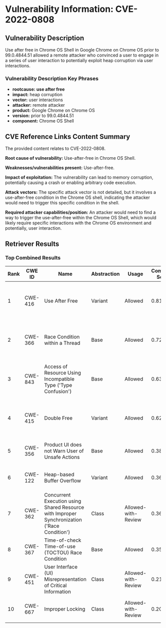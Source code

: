 # Vulnerability Information: CVE-2022-0808

## Vulnerability Description
Use after free in Chrome OS Shell in Google Chrome on Chrome OS prior to 99.0.4844.51 allowed a remote attacker who convinced a user to engage in a series of user interaction to potentially exploit heap corruption via user interactions.

### Vulnerability Description Key Phrases
- **rootcause:** **use after free**
- **impact:** heap corruption
- **vector:** user interactions
- **attacker:** remote attacker
- **product:** Google Chrome on Chrome OS
- **version:** prior to 99.0.4844.51
- **component:** Chrome OS Shell

## CVE Reference Links Content Summary
The provided content relates to CVE-2022-0808.

**Root cause of vulnerability:** Use-after-free in Chrome OS Shell.

**Weaknesses/vulnerabilities present:** Use-after-free.

**Impact of exploitation:** The vulnerability can lead to memory corruption, potentially causing a crash or enabling arbitrary code execution.

**Attack vectors:** The specific attack vector is not detailed, but it involves a use-after-free condition in the Chrome OS shell, indicating the attacker would need to trigger this specific condition in the shell.

**Required attacker capabilities/position:**  An attacker would need to find a way to trigger the use-after-free within the Chrome OS Shell, which would likely require specific interactions with the Chrome OS environment and potentially, user interaction.

## Retriever Results

### Top Combined Results

| Rank | CWE ID | Name | Abstraction | Usage | Combined Score | Retrievers | Individual Scores |
|------|--------|------|-------------|-------|---------------|------------|-------------------|
| 1 | CWE-416 | Use After Free | Variant | Allowed | 0.8174 | dense, sparse, graph | dense: 0.649, sparse: 0.397, graph: 0.933 |
| 2 | CWE-366 | Race Condition within a Thread | Base | Allowed | 0.7247 | dense, sparse, graph | dense: 0.592, sparse: 0.360, graph: 0.624 |
| 3 | CWE-843 | Access of Resource Using Incompatible Type ('Type Confusion') | Base | Allowed | 0.6348 | dense, sparse, graph | dense: 0.491, sparse: 0.250, graph: 0.687 |
| 4 | CWE-415 | Double Free | Variant | Allowed | 0.6269 | dense, sparse, graph | dense: 0.524, sparse: 0.223, graph: 0.810 |
| 5 | CWE-356 | Product UI does not Warn User of Unsafe Actions | Base | Allowed | 0.3836 | dense, sparse | dense: 0.509, sparse: 0.225 |
| 6 | CWE-122 | Heap-based Buffer Overflow | Variant | Allowed | 0.3699 | dense, sparse | dense: 0.502, sparse: 0.262 |
| 7 | CWE-362 | Concurrent Execution using Shared Resource with Improper Synchronization ('Race Condition') | Class | Allowed-with-Review | 0.3658 | dense, sparse, graph | dense: 0.508, sparse: 0.252, graph: 0.629 |
| 8 | CWE-367 | Time-of-check Time-of-use (TOCTOU) Race Condition | Base | Allowed | 0.3570 | dense, sparse | dense: 0.486, sparse: 0.199 |
| 9 | CWE-451 | User Interface (UI) Misrepresentation of Critical Information | Class | Allowed-with-Review | 0.2135 | dense, sparse | dense: 0.507, sparse: 0.192 |
| 10 | CWE-667 | Improper Locking | Class | Allowed-with-Review | 0.2043 | dense, sparse | dense: 0.480, sparse: 0.188 |

